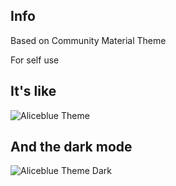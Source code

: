 <!--
 * @Author: YornQiu
 * @Date: 2021-10-14 17:28:14
 * @LastEditors: YornQiu
 * @LastEditTime: 2021-10-18 18:38:33
 * @Description: file content
 * @FilePath: \vsc-aliceblue-theme\README.md
-->

## Info

Based on Community Material Theme

For self use


## It's like
![Aliceblue Theme](https://cdn.jsdelivr.net/gh/YornQiu/vsc-aliceblue-theme@master/img/aliceblue-theme.png)

## And the dark mode
![Aliceblue Theme Dark](https://cdn.jsdelivr.net/gh/YornQiu/vsc-aliceblue-theme@master/img/aliceblue-theme-dark.png)
